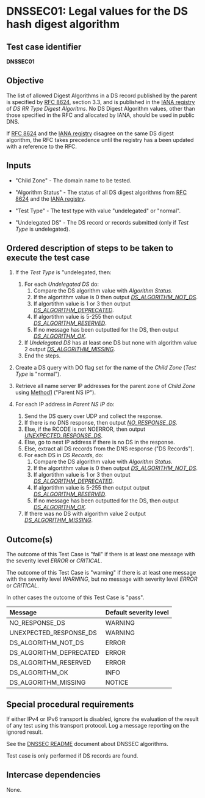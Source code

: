 # DNSSEC01: Legal values for the DS hash digest algorithm

## Test case identifier
**DNSSEC01**

## Objective

The list of allowed Digest Algorithms in a DS record published by 
the parent is specified by [RFC 8624], section 3.3, and is published 
in the [IANA registry] of *DS RR Type Digest Algoritms*. No DS 
Digest Algorithm values, other than those specified in the RFC and
allocated by IANA, should be used in public DNS.

If [RFC 8624] and the [IANA registry] disagree on the same DS digest 
algorithm, the RFC takes precedence until the registry has a been 
updated with a reference to the RFC.

## Inputs

* "Child Zone" - The domain name to be tested.
* "Algorithm Status" - The status of all DS digest algorithms from 
  [RFC 8624] and the [IANA registry].
* "Test Type" - The test type with value "undelegated" or "normal".

* "Undelegated DS" - The DS record or records submitted
  (only if *Test Type* is undelegated).  

## Ordered description of steps to be taken to execute the test case

1. If the *Test Type* is "undelegated, then:

   1. For each *Undelegated DS* do:
      1. Compare the DS algorithm value with *Algorithm Status*.
      2. If the algortithm value is 0 then output 
         *[DS_ALGORITHM_NOT_DS]*.
      3. If algortithm value is 1 or 3 then output 
         *[DS_ALGORITHM_DEPRECATED]*.
      4. If algortithm value is 5-255 then output 
         *[DS_ALGORITHM_RESERVED]*.
      5. If no message has been outputted for the DS, then 
         output *[DS_ALGORITHM_OK]*.
   2. If *Undelegated DS* has at least one DS but none with
      algorithm value 2 output *[DS_ALGORITHM_MISSING]*. 
   3. End the steps.

2. Create a DS query with DO flag set for the name of the
   *Child Zone* (*Test Type* is "normal").

3. Retrieve all name server IP addresses for the parent zone of
   *Child Zone* using [Method1] ("Parent NS IP").

4. For each IP address in *Parent NS IP* do:
   1. Send the DS query over UDP and collect the response.
   2. If there is no DNS response, then output *[NO_RESPONSE_DS]*.
   3. Else, if the RCODE is not NOERROR, then output 
      *[UNEXPECTED_RESPONSE_DS]*.
   4. Else, go to next IP address if there is no DS in the
      response.
   5. Else, extract all DS records from the DNS response 
      ("DS Records").
   6. For each DS in *DS Records*, do:
      1. Compare the DS algorithm value with *Algorithm Status*.
      2. If the algortithm value is 0 then output 
         *[DS_ALGORITHM_NOT_DS]*.
      3. If algortithm value is 1 or 3 then output 
         *[DS_ALGORITHM_DEPRECATED]*.
      4. If algortithm value is 5-255 then output 
         output *[DS_ALGORITHM_RESERVED]*.
      5. If no message has been outputted for the DS, then 
         output *[DS_ALGORITHM_OK]*.
   7. If there was no DS with algorithm value 2 output 
      *[DS_ALGORITHM_MISSING]*. 


## Outcome(s)

The outcome of this Test Case is "fail" if there is at least one message
with the severity level *ERROR* or *CRITICAL*.

The outcome of this Test Case is "warning" if there is at least one message
with the severity level *WARNING*, but no message with severity level
*ERROR* or *CRITICAL*.

In other cases the outcome of this Test Case is "pass".

Message                       | Default severity level
:-----------------------------|:-----------------------------------
NO_RESPONSE_DS                | WARNING
UNEXPECTED_RESPONSE_DS        | WARNING
DS_ALGORITHM_NOT_DS           | ERROR
DS_ALGORITHM_DEPRECATED       | ERROR
DS_ALGORITHM_RESERVED         | ERROR
DS_ALGORITHM_OK               | INFO
DS_ALGORITHM_MISSING          | NOTICE

## Special procedural requirements

If either IPv4 or IPv6 transport is disabled, ignore the evaluation of the
result of any test using this transport protocol. Log a message reporting
on the ignored result.

See the [DNSSEC README] document about DNSSEC algorithms.

Test case is only performed if DS records are found.

## Intercase dependencies

None.

[IANA registry]: https://www.iana.org/assignments/ds-rr-types/ds-rr-types.xml
[RFC 8624]:      https://tools.ietf.org/html/rfc8624#section-3.3
[Method1]:       ../Methods.md#method-1-obtain-the-parent-domain
[DNSSEC README]:           ./README.md
[NO_RESPONSE_DS]:          #outcomes
[UNEXPECTED_RESPONSE_DS]:  #outcomes
[DS_ALGORITHM_NOT_DS]:     #outcomes
[DS_ALGORITHM_DEPRECATED]: #outcomes
[DS_ALGORITHM_RESERVED]:   #outcomes
[DS_ALGORITHM_OK]:         #outcomes
[DS_ALGORITHM_MISSING]:    #outcomes
